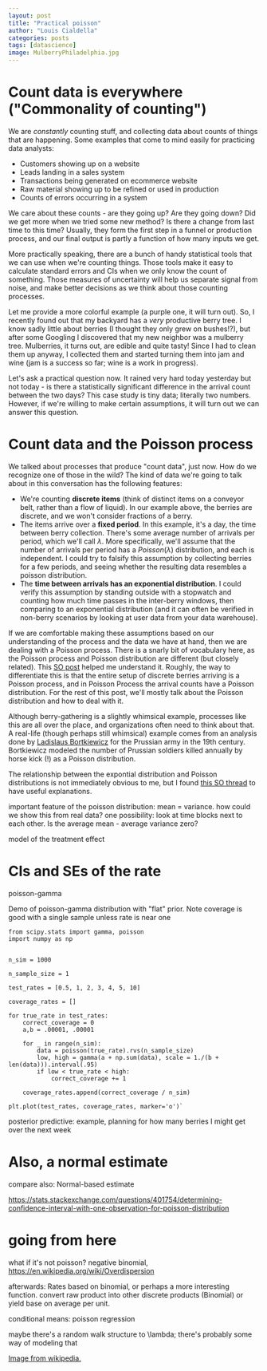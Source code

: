 ```yaml
---
layout: post
title: "Practical poisson"
author: "Louis Cialdella"
categories: posts
tags: [datascience]
image: MulberryPhiladelphia.jpg
---
```


# Count data is everywhere ("Commonality of counting")

We are _constantly_ counting stuff, and collecting data about counts of things that are happening. Some examples that come to mind easily for practicing data analysts:

* Customers showing up on a website
* Leads landing in a sales system
* Transactions being generated on ecommerce website
* Raw material showing up to be refined or used in production
* Counts of errors occurring in a system

We care about these counts - are they going up? Are they going down? Did we get more when we tried some new method? Is there a change from last time to this time? Usually, they form the first step in a funnel or production process, and our final output is partly a function of how many inputs we get.

More practically speaking, there are a bunch of handy statistical tools that we can use when we're counting things. Those tools make it easy to calculate standard errors and CIs when we only know the count of something. Those measures of uncertainty will help us separate signal from noise, and make better decisions as we think about those counting processes.

Let me provide a more colorful example (a purple one, it will turn out). So, I recently found out that my backyard has a _very_ productive berry tree. I know sadly little about berries (I thought they only grew on bushes!?), but after some Googling I discovered that my new neighbor was a mulberry tree. Mulberries, it turns out, are edible and quite tasty! Since I had to clean them up anyway, I collected them and started turning them into jam and wine (jam is a success so far; wine is a work in progress). 

Let's ask a practical question now. It rained very hard today yesterday but not today - is there a statistically significant difference in the arrival count between the two days? This case study is tiny data; literally two numbers. However, if we're willing to make certain assumptions, it will turn out we can answer this question.

# Count data and the Poisson process

We talked about processes that produce "count data", just now. How do we recognize one of those in the wild? The kind of data we're going to talk about in this conversation has the following features:
* We're counting **discrete items** (think of distinct items on a conveyor belt, rather than a flow of liquid). In our example above, the berries are discrete, and we won't consider fractions of a berry.
* The items arrive over a **fixed period**. In this example, it's a day, the time between berry collection. There's some average number of arrivals per period, which we'll call $\lambda$. More specifically, we'll assume that the number of arrivals per period has a $Poisson(\lambda)$ distribution, and each is independent. I could try to falsify this assumption by collecting berries for a few periods, and seeing whether the resulting data resembles a poisson distribution.
* The **time between arrivals has an exponential distribution**. I could verify this assumption by standing outside with a stopwatch and counting how much time passes in the inter-berry windows, then comparing to an exponential distribution (and it can often be verified in non-berry scenarios by looking at user data from your data warehouse). 

If we are comfortable making these assumptions based on our understanding of the process and the data we have at hand, then we are dealing with a Poisson process. There is a snarly bit of vocabulary here, as the Poisson process and Poisson distribution are different (but closely related). This [SO post](https://stats.stackexchange.com/questions/87988/what-is-the-difference-between-a-distribution-and-a-process-poisson) helped me understand it. Roughly, the way to differentiate this is that the entire setup of discrete berries arriving is a Poisson process, and in Poisson Process the arrival counts have a Poisson distribution. For the rest of this post, we'll mostly talk about the Poisson distribution and how to deal with it.

Although berry-gathering is a slightly whimsical example, processes like this are all over the place, and organizations often need to think about that. A real-life (though perhaps still whimsical) example comes from an analysis done by [Ladislaus Bortkiewicz](https://en.wikipedia.org/wiki/Ladislaus_Bortkiewicz) for the Prussian army in the 19th century. Bortkiewicz modeled the number of Prussian soldiers killed annually by horse kick (!) as a Poisson distribution.


The relationship between the expontial distribution and Poisson distributions is not immediately obvious to me, but I found [this SO thread](https://stats.stackexchange.com/questions/2092/relationship-between-poisson-and-exponential-distribution) to have useful explanations.

important feature of the poisson distribution: mean = variance. how could we show this from real data? one possibility: look at time blocks next to each other. Is the average mean - average variance zero?

model of the treatment effect

# CIs and SEs of the rate

poisson-gamma

Demo of poisson-gamma distribution with "flat" prior. Note coverage is good with a single sample unless rate is near one

```
from scipy.stats import gamma, poisson
import numpy as np


n_sim = 1000

n_sample_size = 1

test_rates = [0.5, 1, 2, 3, 4, 5, 10]

coverage_rates = []

for true_rate in test_rates:
    correct_coverage = 0
    a,b = .00001, .00001
    
    for _ in range(n_sim):
        data = poisson(true_rate).rvs(n_sample_size)
        low, high = gamma(a + np.sum(data), scale = 1./(b + len(data))).interval(.95)
        if low < true_rate < high:
            correct_coverage += 1
    
    coverage_rates.append(correct_coverage / n_sim)
    
plt.plot(test_rates, coverage_rates, marker='o')`
```

posterior predictive: example, planning for how many berries I might get over the next week

# Also, a normal estimate 

compare also: Normal-based estimate

https://stats.stackexchange.com/questions/401754/determining-confidence-interval-with-one-observation-for-poisson-distribution

# going from here

what if it's not poisson? negative binomial, https://en.wikipedia.org/wiki/Overdispersion

afterwards: Rates based on binomial, or perhaps a more interesting function. convert raw product into other discrete products (Binomial) or yield base on average per unit.

conditional means: poisson regression

maybe there's a random walk structure to \lambda; there's probably some way of modeling that

[Image from wikipedia.](https://commons.wikimedia.org/wiki/File:MulberryPhiladelphia.jpg)
